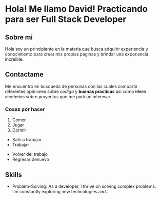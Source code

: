 # Hola! Me llamo David! Practicando para ser Full Stack Developer

## Sobre mi
Hola soy un principiante en la materia que busca adquirir experiencia y conocimiento para crear mis propias paginas y brindar una experiencia increible.

## Contactame
Me encuentro en busqueda de personas con las cuales compartir diferentes opiniones sobre *codigo* y __buenas practicas__ asi como ~~ideas aleatorias~~ sobre proyectos que me podrian interesar.

### Cosas por hacer

1. Comer 
2. Jugar
3. Dormir

- Salir a trabajar
- Trabajar
* Volver del trabajo 
* Regresar denuevo

## Skills
- Problem-Solving: As a developer, I thrive on solving complex problems. I’m constantly exploring new technologies and...
